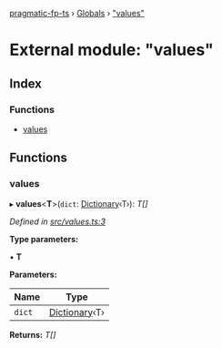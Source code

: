 [pragmatic-fp-ts](../README.md) › [Globals](../globals.md) › ["values"](_values_.md)

# External module: "values"

## Index

### Functions

* [values](_values_.md#values)

## Functions

###  values

▸ **values**<**T**>(`dict`: [Dictionary](_types_.md#dictionary)‹T›): *T[]*

*Defined in [src/values.ts:3](https://github.com/hermann-p/pragmatic-fp-ts/blob/79e5127/src/values.ts#L3)*

**Type parameters:**

▪ **T**

**Parameters:**

Name | Type |
------ | ------ |
`dict` | [Dictionary](_types_.md#dictionary)‹T› |

**Returns:** *T[]*
